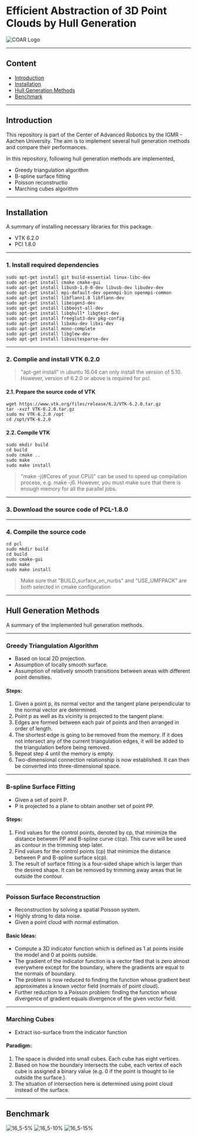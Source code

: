 # Efficient Abstraction of 3D Point Clouds by Hull Generation

![COAR Logo](doc/assets/coarlogo.png "Coar Logo")

---

## Content

* [Introduction](#introduction)
* [Installation](#installation)
* [Hull Generation Methods](#hull-generation-methods)
* [Benchmark](#benchmark)

---

## Introduction

This repository is part of the Center of Advanced Robotics by the IGMR - Aachen University. The aim is to implement several hull generation methods and compare their performances. 

In this repository, following hull generation methods are implemented,

- Greedy triangulation algorithm
- B-spline surface fitting
- Poisson reconstructio
- Marching cubes algorithm

---

## Installation

A summary of installing necessary libraries for this package.
- VTK 6.2.0
- PCl 1.8.0

---

### 1. Install required dependencies

```
sudo apt-get install git build-essential linux-libc-dev
sudo apt-get install cmake cmake-gui
sudo apt-get install libusb-1.0-0-dev libusb-dev libudev-dev
sudo apt-get install mpi-default-dev openmpi-bin openmpi-common
sudo apt-get install libflann1.8 libflann-dev
sudo apt-get install libeigen3-dev
sudo apt-get install libboost-all-dev
sudo apt-get install libqhull* libgtest-dev
sudo apt-get install freeglut3-dev pkg-config
sudo apt-get install libxmu-dev libxi-dev
sudo apt-get install mono-complete
sudo apt-get install libglew-dev
sudo apt-get install libsuitesparse-dev
```
---

### 2. Complie and install VTK 6.2.0

> "apt-get install" in ubuntu 16.04 can only install the version of 5.10. However, version of 6.2.0 or above is required for pcl.

#### 2.1. Prepare the source code of VTK

```
wget https://www.vtk.org/files/release/6.2/VTK-6.2.0.tar.gz
tar -xvzf VTK-6.2.0.tar.gz
sudo mv VTK-6.2.0 /opt
cd /opt/VTK-6.2.0
```

#### 2.2. Compile VTK

```
sudo mkdir build
cd build
sudo cmake ..
sudo make
sudo make install
```

> "make -j(#Cores of your CPU)" can be used to speed up compilation process, e.g. make -j6. However, you must make sure that there is enough memory for all the parallel jobs.
 
---

### 3. Download the source code of PCL-1.8.0

---

### 4. Compile the source code

```
cd pcl
sudo mkdir build
cd build
sudo cmake-gui
sudo make
sudo make install
``` 

> Make sure that "BUILD_surface_on_nurbs" and "USE_UMFPACK" are both selected in cmake configuration

---

## Hull Generation Methods

A summary of the implemented hull generation methods.

---

### Greedy Triangulation Algorithm

- Based on local 2D projection.
- Assumption of locally smooth surface.
- Assumption of relatively smooth transitions between areas with different point densities.

 #### Steps:
 
1. Given a point p, its normal vector and the tangent plane perpendicular to the normal vector are determined.
2. Point p as well as its vicinity is projected to the tangent plane.
3. Edges are formed between each pair of points and then arranged in order of length.
4. The shortest edge is going to be removed from the memory. If it does not intersect any of the current triangulation edges, it will be added to the triangulation before being removed.
5. Repeat step 4 until the memory is empty.
6. Two-dimensional connection relationship is now established. It can then be converted into three-dimensional space.

---

### B-spline Surface Fitting

- Given a set of point P.
- P is projected to a plane to obtain another set of point PP.

#### Steps:

1. Find values for the control points, denoted by cp, that minimize the distance between PP and B-spline curve c(cp). This curve will be used as contour in the trimming step later.
2. Find values for the control points (cp) that minimize the distance between P and B-spline surface s(cp).
3. The result of surface fitting is a four-sided shape which is larger than the desired shape. It can be removed by trimming away areas that lie outside the contour.

---

### Poisson Surface Reconstruction

- Reconstruction by solving a spatial Poisson system.
- Highly strong to data noise.
- Given a point cloud with normal estimation.

#### Basic Ideas:

- Compute a 3D indicator function which is defined as 1 at points inside the model and 0 at points outside.
- The gradient of the indicator function is a vector filed that is zero almost everywhere except for the boundary, where the gradients are equal to the normals of boundary.
- The problem is now reduced to finding the function whose gradient best approximates a known vector field (normals of point cloud).
- Further reduction to a Poisson problem: finding the function whose divergence of gradient equals divergence of the given vector field.

---

### Marching Cubes

- Extract iso-surface from the indicator function

#### Paradigm:

1. The space is divided into small cubes. Each cube has eight vertices.
2. Based on how the boundary intersects the cube, each vertex of each cube is assigned a binary value (e.g. 0 if the point is thought to lie outside the surface.).
3. The situation of intersection here is determined using point cloud instead of the surface.

---

## Benchmark

![16_5-5%](doc/assets/16_5-5%.png "16_5-5%")
![16_5-10%](doc/assets/16_5-10%.png "16_5-10%")
![16_5-15%](doc/assets/16_5-15%.png "16_5-15%")
